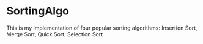 # SortingAlgo
This is my implementation of four popular sorting algorithms: Insertion Sort, Merge Sort, Quick Sort, Selection Sort
